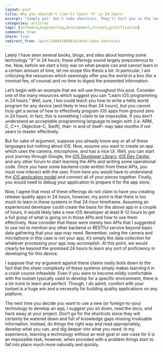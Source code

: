 ```yaml
---
layout: post
title: Why you shouldn't (can't) learn "X" in 24 hours
excerpt: "Simply put: don't take shortcuts. They'll hurt you in the long run."
categories: articles
tags: [software,engineering,development,instant,gratification]
comments: true
share: true
redirect_from: /post/108441849019/dont-take-shortcuts
---
```


<p>Lately I have seen several books, blogs, and sites about learning some technology <i>&ldquo;X&rdquo;</i> in 24 hours; these offerings sound largely preposterous to me. Now, before we start a holy war on what people can and cannot learn in a certain amount of time, let me scope this thesis a bit. In particular, I am criticizing the resources which seemingly offer you the world in a box (for a nominal fee, of course) and no time to digest the presented information.</p><p>Let&rsquo;s begin with an example that we will use throughout this post. Consider one of the many resources which suggest you can &ldquo;Learn iOS programming in 24 hours.&rdquo; Well, sure, I too could teach you how to write a hello world program for any device (and likely in less than 24 hours), but you cannot truly get a sense of how to effectively program iOS apps from ground zero in 24 hours. In fact, this is something I claim to be impossible. If you don&rsquo;t understand an acceptable programming language to begin with (i.e. ARM, C, C++, Objective-C, Swift), that&ndash; in and of itself&ndash; may take months if not years to master effectively.</p>
<p>But for sake of argument, suppose you already know any or all of these languages but nothing about iOS. Now, assume you want to create an app which uses the camera, microphone, and has a nice UI. Well, you can start your journey through Google, the <a href="https://developer.apple.com/library/ios/navigation/" target="_blank">iOS Developer Library</a>, <a href="https://developer.apple.com/devcenter/ios/index.action" target="_blank">iOS Dev Center</a>, and any other forum to start learning the APIs and writing some operational code. Once you have some backend code written from these APIs, you must now interact with the user. From here you would have to understand the <a href="http://deathbytape.com/articles/2015/01/17/anatomy-ios-app.html" target="_blank">iOS application model</a> and connect all of your pieces together. Finally, you would need to debug your application to prepare it for the app store.</p>
<p>Now, I agree that most of these offerings do not claim to have you creating release-quality apps in 24 hours, however, my point is that there is too much to learn in these systems in that 24-hour timeframe. Assuming an experienced developer could create the basis for the above app in a couple of hours, it would likely take a new iOS developer at least 8-12 hours to get a full grasp of what is going on in those APIs and how to use them effectively. Now consider that these were merely two APIs that I suggested to use not to mention any other backend or RESTful service beyond basic data gathering that your app may need. Remember, using the camera and microphone in this case is not your app, it&rsquo;s simply the data collection for whatever processing your app may accomplish. At this point, we would clearly be beyond the promised 24 hours to learn any sort of proficiency in developing for this device.</p>
<p>I suppose that my argument against these claims really boils down to the fact that the sheer complexity of these systems simply makes learning it in a crash course infeasible. Even if you were to become mildly comfortable with the toolset typically used to develop for a specific environment, there is a lot more to learn and perfect. Though, I do admit, comfort with your toolset is a huge win and a necessity for building quality applications on any platform.</p>
<p>The next time you decide you want to use a new (or foreign-to-you) technology to develop an app, I suggest you sit down, read the docs, and hack away at your project. Don&rsquo;t go for the shortcuts since they will certainly be watered down and full of knowledge gaps missing invaluable information. Instead, do things the right way and read appropriately, develop what you can, and dig deeper into what you need. In my experience, learning a technology without an end-goal or use-case for it is an impossible task, however, when provided with a problem things start to fall into place much more naturally and quickly.</p>
